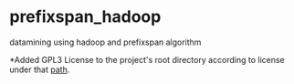 prefixspan_hadoop
=================

datamining using hadoop and prefixspan algorithm

*Added GPL3 License to the project's root directory according to license under that [path](/src/main/java/LICENSE_AGREEMENT_GPL3.txt).

